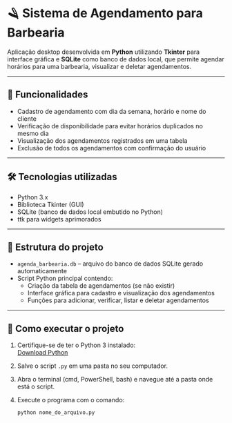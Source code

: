 # 🪒 Sistema de Agendamento para Barbearia

Aplicação desktop desenvolvida em **Python** utilizando **Tkinter** para interface gráfica e **SQLite** como banco de dados local, que permite agendar horários para uma barbearia, visualizar e deletar agendamentos.

---

## 📌 Funcionalidades

- Cadastro de agendamento com dia da semana, horário e nome do cliente
- Verificação de disponibilidade para evitar horários duplicados no mesmo dia
- Visualização dos agendamentos registrados em uma tabela
- Exclusão de todos os agendamentos com confirmação do usuário

---

## 🛠 Tecnologias utilizadas

- Python 3.x
- Biblioteca Tkinter (GUI)
- SQLite (banco de dados local embutido no Python)
- ttk para widgets aprimorados

---

## 📁 Estrutura do projeto

- `agenda_barbearia.db` – arquivo do banco de dados SQLite gerado automaticamente
- Script Python principal contendo:
  - Criação da tabela de agendamentos (se não existir)
  - Interface gráfica para cadastro e visualização dos agendamentos
  - Funções para adicionar, verificar, listar e deletar agendamentos

---

## 🚀 Como executar o projeto

1. Certifique-se de ter o Python 3 instalado:  
   [Download Python](https://www.python.org/downloads/)

2. Salve o script `.py` em uma pasta no seu computador.

3. Abra o terminal (cmd, PowerShell, bash) e navegue até a pasta onde está o script.

4. Execute o programa com o comando:  
   ```bash
   python nome_do_arquivo.py
